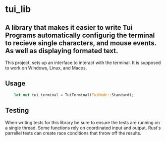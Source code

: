 # tui_lib

## A library that makes it easier to write Tui Programs automatically configurig the terminal to recieve single characters, and mouse events. As well as displaying formated text.

This project, sets up an interface to interact with the terminal. It is supposed to work on Windows, Linux, and Macos.

## Usage

```rust
    let mut tui_terminal = TuiTerminal(TuiMode::Standard);
```

## Testing

When writing tests for this library be sure to ensure the tests are running on a single thread. Some functions rely on coordinated input and output. Rust's parrellel tests can create race conditions that throw off the results.
